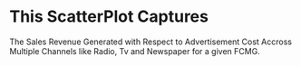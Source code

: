 # This ScatterPlot Captures 
The Sales Revenue Generated with Respect to Advertisement Cost Accross Multiple Channels like Radio, Tv and Newspaper for a given FCMG.
